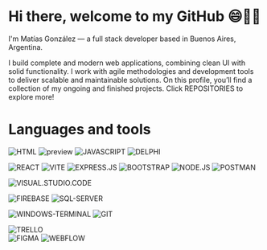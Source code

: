 # Hi there, welcome to my GitHub 😄👋🏼

I'm Matías González — a full stack developer based in Buenos Aires, Argentina. 

I build complete and modern web applications, combining clean UI with solid functionality. I work with agile methodologies and development tools to deliver scalable and maintainable solutions.
On this profile, you’ll find a collection of my ongoing and finished projects.
Click REPOSITORIES to explore more!


# Languages and tools


![HTML](https://img.shields.io/badge/HTML5-E34F26?style=for-the-badge&logo=html5&logoColor=white) ![preview](https://img.shields.io/badge/CSS3-1572B6?style=for-the-badge&logo=css3&logoColor=white)  ![JAVASCRIPT](https://img.shields.io/badge/JavaScript-323330?style=for-the-badge&logo=javascript&logoColor=F7DF1E)
![DELPHI](https://img.shields.io/badge/Delphi-B22222?style=for-the-badge&logo=delphi&logoColor=white)


![REACT](https://img.shields.io/badge/React-20232A?style=for-the-badge&logo=react&logoColor=61DAFB) 
![VITE](https://img.shields.io/badge/vite-%23646CFF.svg?style=for-the-badge&logo=vite&logoColor=white)
![EXPRESS.JS](https://img.shields.io/badge/express.js-%23404d59.svg?style=for-the-badge&logo=express&logoColor=%2361DAFB)
![BOOTSTRAP](https://img.shields.io/badge/bootstrap-%238511FA.svg?style=for-the-badge&logo=bootstrap&logoColor=white)
![NODE.JS](https://img.shields.io/badge/node.js-6DA55F?style=for-the-badge&logo=node.js&logoColor=white)
![POSTMAN](https://img.shields.io/badge/Postman-FF6C37?style=for-the-badge&logo=Postman&logoColor=white)


![VISUAL.STUDIO.CODE](https://img.shields.io/badge/Visual%20Studio%20Code-0078d7.svg?style=for-the-badge&logo=visual-studio-code&logoColor=white)


![FIREBASE](https://img.shields.io/badge/firebase-a08021?style=for-the-badge&logo=firebase&logoColor=ffcd34) 
![SQL-SERVER](https://img.shields.io/badge/Microsoft%20SQL%20Server-CC2927?style=for-the-badge&logo=microsoft%20sql%20server&logoColor=white)


![WINDOWS-TERMINAL](https://img.shields.io/badge/Windows%20Terminal-%234D4D4D.svg?style=for-the-badge&logo=windows-terminal&logoColor=white)
![GIT](https://img.shields.io/badge/git-%23F05033.svg?style=for-the-badge&logo=git&logoColor=white)


![TRELLO](https://img.shields.io/badge/Trello-0052CC?style=for-the-badge&logo=trello&logoColor=white) 	
![FIGMA](https://img.shields.io/badge/figma-%23F24E1E.svg?style=for-the-badge&logo=figma&logoColor=white) 
![WEBFLOW](https://img.shields.io/badge/webflow-%23146EF5.svg?style=for-the-badge&logo=webflow&logoColor=white)


